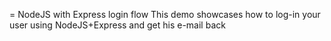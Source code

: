 = NodeJS with Express login flow
This demo showcases how to log-in your user using NodeJS+Express and get his e-mail back